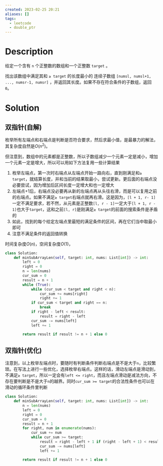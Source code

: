 ```yaml
---
created: 2023-02-25 20:21
aliases: []
tags:
  - leetcode 
  - double_ptr 
---
```


# Description

给定一个含有 `n` 个正整数的数组和一个正整数 `target` 。

找出该数组中满足其和 `≥ target` 的长度最小的 连续子数组 `[numsl, numsl+1, ..., numsr-1, numsr]` ，并返回其长度。如果不存在符合条件的子数组，返回 `0`。


# Solution

## 双指针(自解)

枚举所有左端点和右端点是判断是否符合要求，然后求最小值，是最暴力的解法，其复杂度自然是$O(n^2)$。

但注意到，数组中的元素都是正整数，所以子数组减少一个元素一定是减小，增加一个元素一定是增大，所以可以用如下方法复用一些计算结果

1. 枚举左端点，第一次时右端点从左端点开始一路向右，直到刚满足和`≥ target`，就结算长度，并和当前的结果取最小，尝试更新。更后面的右端点没必要尝试，因为增加后区间长度一定增大和也一定增大
2. 左端点+1后，右端点没必要再从新的左端点再从头往右滑，而是可以复用之前的右端点。如果不满足`≥ target`右端点就再右滑。这是因为，`[l + 1, r- 1]`一定不满足要求，若不然，从元素是正整数`[l, r - 1]`一定大于`[l + 1, r - 1]`也大于`target`，这和之前`[l, r]`是刚满足`≥ target`的前面的搜索条件是矛盾的
3. 如此，找到的每个给定左端点里最短的满足条件的区间，再在它们当中取最小即可
4. 注意不满足条件的返回值转换

时间复杂度$O(n)$，空间复杂度$O(1)$，

```python
class Solution:
    def minSubArrayLen(self, target: int, nums: List[int]) -> int:
        left = 0
        right = 0
        n = len(nums)
        cur_sum = 0
        result = n + 1
        while (True):
            while (cur_sum < target and right < n):
                cur_sum += nums[right]
                right += 1
            if cur_sum < target and right == n:
                break
            if right - left < result:
                result = right - left
            cur_sum -= nums[left]
            left += 1

        return result if result != n + 1 else 0
```

## 双指针(优化)

注意到，以上枚举左端点时，要随时有判断条件判断右端点是不是大于`n`，比较繁琐。在写法上进行一些优化，选择枚举右端点。这样的话，滑动左端点是滑动到，不满足`≥ target`，所以一定会有`left <= right`，而且左端点滑动是减法方向，不存在要判断是不是大于`n`的越界。同时`cur_sum >= target`的合法性条件也可以在滑动的循环条件里判断

```python
class Solution:
    def minSubArrayLen(self, target: int, nums: List[int]) -> int:
        n = len(nums)
        left = 0
        right = 0
        cur_sum = 0
        result = n + 1
        for right, num in enumerate(nums):
            cur_sum += num
            while cur_sum >= target:
                result = right - left + 1 if (right - left + 1) < result else result
                cur_sum -= nums[left]
                left += 1

        return result if result != n + 1 else 0
```
